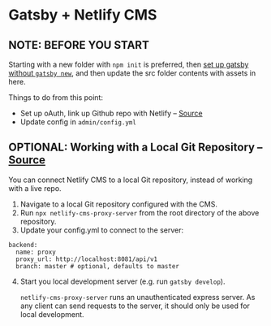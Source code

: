 # Gatsby + Netlify CMS
## NOTE: BEFORE YOU START
Starting with a new folder with `npm init` is preferred, then [set up gatsby without `gatsby new`](https://www.gatsbyjs.org/docs/setting-up-gatsby-without-gatsby-new/), and then update the src folder contents with assets in here.

Things to do from this point:
- Set up oAuth, link up Github repo with Netlify – [Source](https://www.gatsbyjs.org/tutorial/blog-netlify-cms-tutorial)
- Update config in `admin/config.yml`


## OPTIONAL: Working with a Local Git Repository – [Source](https://www.netlifycms.org/docs/beta-features/#working-with-a-local-git-repository)
You can connect Netlify CMS to a local Git repository, instead of working with a live repo.
1. Navigate to a local Git repository configured with the CMS.
2. Run `npx netlify-cms-proxy-server` from the root directory of the above repository.
3. Update your config.yml to connect to the server:
```
backend:
  name: proxy
  proxy_url: http://localhost:8081/api/v1
  branch: master # optional, defaults to master
```
4. Start you local development server (e.g. run `gatsby develop`).

   `netlify-cms-proxy-server` runs an unauthenticated express server. As any client can send requests to the server, it should only be used for local development.
